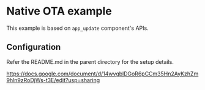 # Native OTA example

This example is based on `app_update` component's APIs.

## Configuration

Refer the README.md in the parent directory for the setup details.

https://docs.google.com/document/d/14wvgblDGoR6pCCm35Hn2AyKzhZm9hln9zRoDjWs-t3E/edit?usp=sharing
